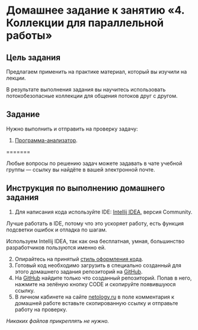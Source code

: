 # Домашнее задание к занятию «4. Коллекции для параллельной работы»

## Цель задания

Предлагаем применить на практике материал, который вы изучили на лекции. 

В результате выполнения задания вы научитесь использовать потокобезопасные коллекции для общения потоков друг с другом.

## Задание

Нужно выполнить и отправить на проверку задачу:

1. [Программа-анализатор](./task1/README.md).	

=======

Любые вопросы по решению задач можете задавать в чате учебной группы — ссылку вы найдёте в вашей электронной почте.

## Инструкция по выполнению домашнего задания

1. Для написания кода используйте IDE: [Intellij IDEA](https://www.jetbrains.com/idea/download/), версия Community.

 Лучше работать в IDE, потому что это ускоряет работу, есть функция подсветки ошибок и отладка по шагам.
 
 Используем Intellij IDEA, так как она бесплатная, умная, большинство разработчиков пользуются именно ей.

2. Опирайтесь на принятый [стиль оформления кода](https://github.com/netology-code/codestyle/blob/master/java/README.md).
3. Готовый код необходимо загрузить в специально созданный для этого домашнего задания репозиторий на [GitHub](https://github.com/).
4. На [GitHub](https://github.com/) найдите только что созданный репозиторий. Попав в него, нажмите на зелёную кнопку CODE и скопируйте появившуюся ссылку.
5. В личном кабинете на сайте [netology.ru](https://netology.ru/) в поле комментария к домашней работе вставьте скопированную ссылку и отправьте работу на проверку.

*Никаких файлов прикреплять не нужно.*